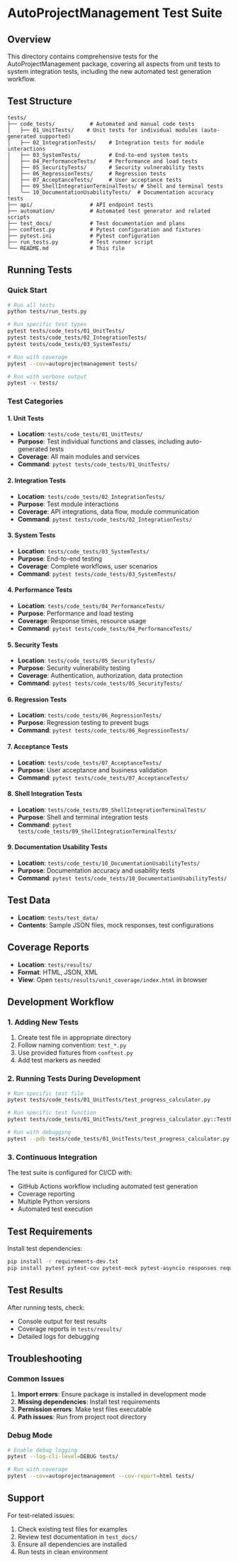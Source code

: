# AutoProjectManagement Test Suite

## Overview
This directory contains comprehensive tests for the AutoProjectManagement package, covering all aspects from unit tests to system integration tests, including the new automated test generation workflow.

## Test Structure
```
tests/
├── code_tests/           # Automated and manual code tests
│   ├── 01_UnitTests/    # Unit tests for individual modules (auto-generated supported)
│   ├── 02_IntegrationTests/    # Integration tests for module interactions
│   ├── 03_SystemTests/         # End-to-end system tests
│   ├── 04_PerformanceTests/    # Performance and load tests
│   ├── 05_SecurityTests/       # Security vulnerability tests
│   ├── 06_RegressionTests/     # Regression tests
│   ├── 07_AcceptanceTests/     # User acceptance tests
│   ├── 09_ShellIntegrationTerminalTests/ # Shell and terminal tests
│   └── 10_DocumentationUsabilityTests/  # Documentation accuracy tests
├── api/                  # API endpoint tests
├── automation/           # Automated test generator and related scripts
├── test_docs/            # Test documentation and plans
├── conftest.py           # Pytest configuration and fixtures
├── pytest.ini            # Pytest configuration
├── run_tests.py          # Test runner script
└── README.md             # This file
```

## Running Tests

### Quick Start
```bash
# Run all tests
python tests/run_tests.py

# Run specific test types
pytest tests/code_tests/01_UnitTests/
pytest tests/code_tests/02_IntegrationTests/
pytest tests/code_tests/03_SystemTests/

# Run with coverage
pytest --cov=autoprojectmanagement tests/

# Run with verbose output
pytest -v tests/
```

### Test Categories

#### 1. Unit Tests
- **Location**: `tests/code_tests/01_UnitTests/`
- **Purpose**: Test individual functions and classes, including auto-generated tests
- **Coverage**: All main modules and services
- **Command**: `pytest tests/code_tests/01_UnitTests/`

#### 2. Integration Tests
- **Location**: `tests/code_tests/02_IntegrationTests/`
- **Purpose**: Test module interactions
- **Coverage**: API integrations, data flow, module communication
- **Command**: `pytest tests/code_tests/02_IntegrationTests/`

#### 3. System Tests
- **Location**: `tests/code_tests/03_SystemTests/`
- **Purpose**: End-to-end testing
- **Coverage**: Complete workflows, user scenarios
- **Command**: `pytest tests/code_tests/03_SystemTests/`

#### 4. Performance Tests
- **Location**: `tests/code_tests/04_PerformanceTests/`
- **Purpose**: Performance and load testing
- **Coverage**: Response times, resource usage
- **Command**: `pytest tests/code_tests/04_PerformanceTests/`

#### 5. Security Tests
- **Location**: `tests/code_tests/05_SecurityTests/`
- **Purpose**: Security vulnerability testing
- **Coverage**: Authentication, authorization, data protection
- **Command**: `pytest tests/code_tests/05_SecurityTests/`

#### 6. Regression Tests
- **Location**: `tests/code_tests/06_RegressionTests/`
- **Purpose**: Regression testing to prevent bugs
- **Command**: `pytest tests/code_tests/06_RegressionTests/`

#### 7. Acceptance Tests
- **Location**: `tests/code_tests/07_AcceptanceTests/`
- **Purpose**: User acceptance and business validation
- **Command**: `pytest tests/code_tests/07_AcceptanceTests/`

#### 8. Shell Integration Tests
- **Location**: `tests/code_tests/09_ShellIntegrationTerminalTests/`
- **Purpose**: Shell and terminal integration tests
- **Command**: `pytest tests/code_tests/09_ShellIntegrationTerminalTests/`

#### 9. Documentation Usability Tests
- **Location**: `tests/code_tests/10_DocumentationUsabilityTests/`
- **Purpose**: Documentation accuracy and usability tests
- **Command**: `pytest tests/code_tests/10_DocumentationUsabilityTests/`

## Test Data
- **Location**: `tests/test_data/`
- **Contents**: Sample JSON files, mock responses, test configurations

## Coverage Reports
- **Location**: `tests/results/`
- **Format**: HTML, JSON, XML
- **View**: Open `tests/results/unit_coverage/index.html` in browser

## Development Workflow

### 1. Adding New Tests
1. Create test file in appropriate directory
2. Follow naming convention: `test_*.py`
3. Use provided fixtures from `conftest.py`
4. Add test markers as needed

### 2. Running Tests During Development
```bash
# Run specific test file
pytest tests/code_tests/01_UnitTests/test_progress_calculator.py

# Run specific test function
pytest tests/code_tests/01_UnitTests/test_progress_calculator.py::TestProgressCalculator::test_calculate_from_json

# Run with debugging
pytest --pdb tests/code_tests/01_UnitTests/test_progress_calculator.py
```

### 3. Continuous Integration
The test suite is configured for CI/CD with:
- GitHub Actions workflow including automated test generation
- Coverage reporting
- Multiple Python versions
- Automated test execution

## Test Requirements
Install test dependencies:
```bash
pip install -r requirements-dev.txt
pip install pytest pytest-cov pytest-mock pytest-asyncio responses requests-mock
```

## Test Results
After running tests, check:
- Console output for test results
- Coverage reports in `tests/results/`
- Detailed logs for debugging

## Troubleshooting

### Common Issues
1. **Import errors**: Ensure package is installed in development mode
2. **Missing dependencies**: Install test requirements
3. **Permission errors**: Make test files executable
4. **Path issues**: Run from project root directory

### Debug Mode
```bash
# Enable debug logging
pytest --log-cli-level=DEBUG tests/

# Run with coverage
pytest --cov=autoprojectmanagement --cov-report=html tests/
```

## Support
For test-related issues:
1. Check existing test files for examples
2. Review test documentation in `test_docs/`
3. Ensure all dependencies are installed
4. Run tests in clean environment
